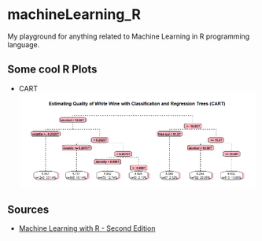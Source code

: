# machineLearning_R

My playground for anything related to Machine Learning in R programming language.


## Some cool R Plots
* CART
[![Estimating Quality of White Wine with Classification and Regression Trees (CART)](https://github.com/PeacePeach/machineLearning_R/blob/master/Machine%20Learning%20with%20R/Graphs/whitewine_cart.png)](#feature)

## Sources
* [Machine Learning with R - Second Edition](https://github.com/dataspelunking)
